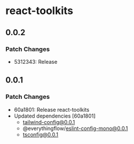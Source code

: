# react-toolkits

## 0.0.2

### Patch Changes

- 5312343: Release

## 0.0.1

### Patch Changes

- 60a1801: Release react-toolkits
- Updated dependencies [60a1801]
  - tailwind-config@0.0.1
  - @everythingflow/eslint-config-mono@0.0.1
  - tsconfig@0.0.1
